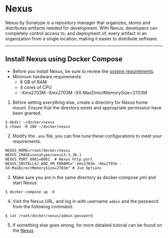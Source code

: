 # Nexus
Nexus by Sonatype is a repository manager that organizes, stores and distributes artifacts needed for development. With Nexus, developers can completely control access to, and deployment of, every artifact in an organization from a single location, making it easier to distribute software.

---

## Install Nexus using Docker Compose
- Before you install Nexus, be sure to review the [system requirements](https://help.sonatype.com/repomanager3/product-information/system-requirements).
- Minimum hardware requirements:
    - 8 GB of RAM
    - 4 cores of CPU
    - -Xms2703M  -Xmx2703M  -XX:MaxDirectMemorySize=2703M

1. Before setting everything else, create a directory for Nexus home mount. Ensure that the directory exists and appropriate permission have been granted.
```shell
$ mkdir ~/docker/nexus 
$ chown -R 200 ~/docker/nexus
``` 

2. Modify the `.env` file, you can fine tune these configurations to meet your requirements.
```properties 
NEXUS_HOME=/root/docker/nexus
NEXUS_IMAGE=sonatype/nexus3:3.38.1
NEXUS_PORT_8081=8081  # Nexus http port 
NEXUS_INSTALL4J_ADD_VM_PARAMS="-Xms2703m -Xmx2703m -XX:MaxDirectMemorySize=2703m" # Jvm Options
```

3. Make sure you are in the same directory as docker-compose.yml and start Nexus:
```shell 
$ docker-compose up -d
```

4. Visit the Nexus URL,  and log in with username `admin` and the password from the following command:
```shell 
$ cat /root/docker/nexus/admin.password
```

5. If something else goes wrong, for more detailed tutorial can be found on the [Nexus](https://help.sonatype.com/repomanager3)